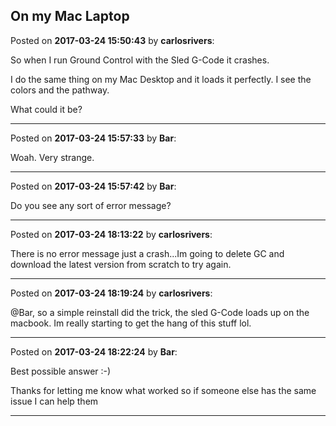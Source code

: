 ## On my Mac Laptop
Posted on **2017-03-24 15:50:43** by **carlosrivers**:

So when I run Ground Control with the Sled G-Code it crashes.

I do the same thing on my Mac Desktop and it loads it perfectly. I see the colors and the pathway.

What could it be?

---

Posted on **2017-03-24 15:57:33** by **Bar**:

Woah. Very strange.

---

Posted on **2017-03-24 15:57:42** by **Bar**:

Do you see any sort of error message?

---

Posted on **2017-03-24 18:13:22** by **carlosrivers**:

There is no error message just a crash...Im going to delete GC and download the latest version from scratch to try again.

---

Posted on **2017-03-24 18:19:24** by **carlosrivers**:

@Bar, so a simple reinstall did the trick, the sled G-Code loads up on the macbook. Im really starting to get the hang of this stuff lol.

---

Posted on **2017-03-24 18:22:24** by **Bar**:

Best possible answer :-)

Thanks for letting me know what worked so if someone else has the same issue I can help them

---

